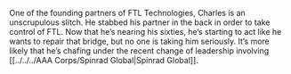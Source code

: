 One of the founding partners of FTL Technologies, Charles is an unscrupulous slitch. He stabbed 
his partner in the back in order to take control of FTL. Now that he’s nearing his sixties, he’s starting to act like he wants to repair that bridge, but  no one is taking him seriously. It’s more likely that  he’s chafing under the recent change of leadership involving [[../../../AAA Corps/Spinrad Global|Spinrad Global]].
